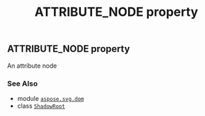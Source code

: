 ﻿---
title: ATTRIBUTE_NODE property
second_title: Aspose.SVG for Python via .NET API References
description: 
type: docs
weight: 210
url: /python-net/aspose.svg.dom/shadowroot/attribute_node/
is_root: false
---

## ATTRIBUTE_NODE property


An attribute node

### See Also
* module [`aspose.svg.dom`](../../)
* class [`ShadowRoot`](/svg/python-net/aspose.svg.dom/shadowroot)
